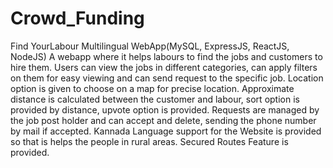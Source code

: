 # Crowd_Funding
Find YourLabour Multilingual WebApp(MySQL, ExpressJS, ReactJS, NodeJS)
A webapp where it helps labours to find the jobs and customers to hire them.
Users can view the jobs in different categories, can apply filters on them for easy viewing and can send request to the specific job.
Location option is given to choose on a map for precise location.
Approximate distance is calculated between the customer and labour, sort option is provided by distance, upvote option is provided.
Requests are managed by the job post holder and can accept and delete, sending the phone number by mail if accepted.
Kannada Language support for the Website is provided so that is helps the people in rural areas.
Secured Routes Feature is provided.
